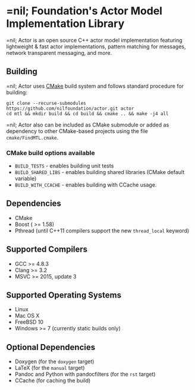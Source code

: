 # =nil; Foundation's Actor Model Implementation Library

=nil; Actor is an open source C++ actor model implementation featuring lightweight & fast actor implementations, pattern matching for messages, network transparent messaging, and more.

## Building

=nil; Actor uses [CMake](http://www.cmake.org/) build system and follows standard procedure for building:

```
git clone --recurse-submodules https://github.com/nilfoundation/actor.git actor
cd mtl && mkdir build && cd build && cmake .. && make -j4 all
```

=nil; Actor also can be included as CMake submodule or added as dependency to other
CMake-based projects using the file `cmake/FindMTL.cmake`.

### CMake build options available

* ```BUILD_TESTS``` - enables building unit tests
* ```BUILD_SHARED_LIBS``` - enables building shared libraries (CMake default variable)
* ```BUILD_WITH_CCACHE``` - enables building with CCache usage.

## Dependencies

* CMake
* Boost ( >= 1.58)
* Pthread (until C++11 compilers support the new `thread_local` keyword)

## Supported Compilers

* GCC >= 4.8.3
* Clang >= 3.2
* MSVC >= 2015, update 3

## Supported Operating Systems

* Linux
* Mac OS X
* FreeBSD 10
* Windows >= 7 (currently static builds only)

## Optional Dependencies

* Doxygen (for the `doxygen` target)
* LaTeX (for the `manual` target)
* Pandoc and Python with pandocfilters (for the `rst` target)
* CCache (for caching the build)
